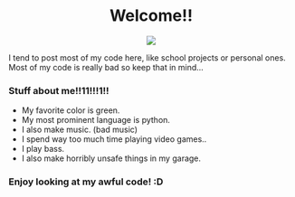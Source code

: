 <div id="banner" align="center">
  <h1>Welcome!!</h1>
  <img src="[https://64.media.tumblr.com/e642b66f8548fa1485621bd82d3eacc9/df8c8427627025f7-72/s640x960/af7dc108c6fd722e684f767aa7ad6b9f72f9d9c9.gif]()">
</div>
<p>I tend to post most of my code here, like school projects or personal ones. Most of my code is really bad so keep that in mind...</p>
<h3>Stuff about me!!11!!!1!!</h3>
<ul>
  <li>My favorite color is green.</li>
  <li>My most prominent language is python.</li>
  <li>I also make music. (bad music)</li>
  <li>I spend way too much time playing video games..</li>
  <li>I play bass.</li>
  <li>I also make horribly unsafe things in my garage.</li>
</ul>
<h3>Enjoy looking at my awful code! :D</h3>
